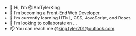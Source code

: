 - 👋 Hi, I’m @IAmTylerKing
- 👀 I’m becoming a Front-End Web Developer.
- 🌱 I’m currently learning HTML, CSS, JavaScript, and React.
- 💞️ I’m looking to collaborate on ...
- 📫 You can reach me @king.tyler201@outlook.com.

<!---
IAmTylerKing/IAmTylerKing is a ✨ special ✨ repository because its `README.md` (this file) appears on your GitHub profile.
You can click the Preview link to take a look at your changes.
--->
